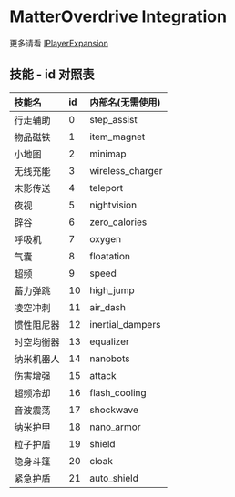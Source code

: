 # MatterOverdrive Integration

更多请看 [IPlayerExpansion](../IPlayerExpansion.md#matteroverdrive)

## 技能 - id 对照表

| 技能名 | id | 内部名(无需使用) |
| :----- | :---- | :---- |
| 行走辅助 | 0 | step_assist |
| 物品磁铁 | 1 | item_magnet |
| 小地图 | 2 | minimap |
| 无线充能 | 3 | wireless_charger |
| 末影传送 | 4 | teleport |
| 夜视 | 5 | nightvision |
| 辟谷 | 6 | zero_calories |
| 呼吸机 | 7 | oxygen |
| 气囊 | 8 | floatation |
| 超频 | 9 | speed |
| 蓄力弹跳 | 10 | high_jump |
| 凌空冲刺 | 11 | air_dash |
| 惯性阻尼器 | 12 | inertial_dampers |
| 时空均衡器 | 13 | equalizer |
| 纳米机器人 | 14 | nanobots |
| 伤害增强 | 15 | attack |
| 超频冷却 | 16 | flash_cooling |
| 音波震荡 | 17 | shockwave |
| 纳米护甲 | 18 | nano_armor |
| 粒子护盾 | 19 | shield |
| 隐身斗篷 | 20 | cloak |
| 紧急护盾 | 21 | auto_shield |
